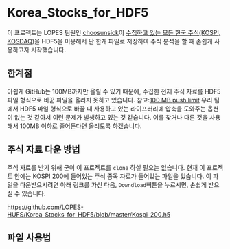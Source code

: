 # Korea_Stocks_for_HDF5

이 프로젝트는 LOPES 팀원인 
[choosunsick](https://github.com/choosunsick)이 [수집하고 있는 모든 한국 주식(KOSPI, KOSDAQ)](https://github.com/choosunsick/Korea_Stocks)을 HDF5을 이용해서 단 한개 파일로 저장하여 주식 분석을 할 때 손쉽게 사용하고자 시작했습니다.

## 한계점

아쉽게 GitHub는 100MB까지만 올릴 수 있기 때문에, 수집한 전제 주식 자료를 HDF5 파일 형식으로 바꾼 파일을 올리지 못하고 있습니다. 참고:[100 MB push limit](https://help.github.com/en/articles/conditions-for-large-files) 우리 팀에서 HDF5 파일 형식으로 바꿀 때 사용하고 있는 라이프러리에 압축을 도와주는 옵션이 없는 것 같아서 이런 문제가 발생하고 있는 것 같습니다. 이를 찾거나 다른 것을 사용해서 100MB 이하로 줄어든다면 올리도록 하겠습니다.

## 주식 자료 다운 방법

주식 자료를 받기 위해 굳이 이 프로젝트를 `clone` 하실 필요는 없습니다. 현재 이 프로젝트 안에는 KOSPI 200에 들어있는 주식 종목 자료가 들어있는 파일을 있습니다. 이 파일을 다운받으시려면 아래 링크를 가신 다음, `Downdload`버튼을 누르시면, 손쉽게 받으실 수 있습니다.

https://github.com/LOPES-HUFS/Korea_Stocks_for_HDF5/blob/master/Kospi_200.h5

## 파일 사용법

